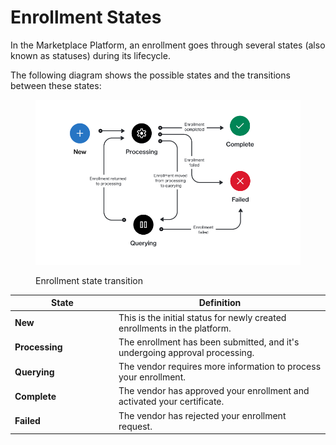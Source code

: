# Enrollment States

In the Marketplace Platform, an enrollment goes through several states (also known as statuses) during its lifecycle.&#x20;

The following diagram shows the possible states and the transitions between these states:

<div data-with-frame="true"><figure><img src="../../../.gitbook/assets/state_diagram_enrollment.png" alt=""><figcaption><p>Enrollment state transition</p></figcaption></figure></div>

<table data-full-width="false"><thead><tr><th width="152">State</th><th>Definition</th></tr></thead><tbody><tr><td><strong>New</strong></td><td>This is the initial status for newly created enrollments in the platform.</td></tr><tr><td><strong>Processing</strong></td><td>The enrollment has been submitted, and it's undergoing approval processing.</td></tr><tr><td><strong>Querying</strong></td><td>The vendor requires more information to process your enrollment.</td></tr><tr><td><strong>Complete</strong></td><td>The vendor has approved your enrollment and activated your certificate.</td></tr><tr><td><strong>Failed</strong></td><td>The vendor has rejected your enrollment request.</td></tr></tbody></table>
